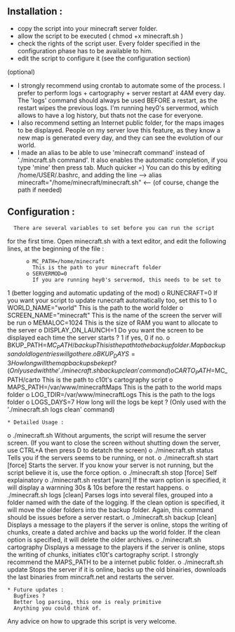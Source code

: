 Installation :
--------------
- copy the script into your minecraft server folder.
- allow the script to be executed ( chmod +x minecraft.sh )
- check the rights of the script user. Every folder specified in the configuration phase has to be available to him.
- edit the script to configure it (see the configuration section)

(optional)
- I strongly recommend using crontab to automate some of the process. I prefer to perform logs + cartography + server restart at 4AM 
every day. The 'logs' command should always be used BEFORE a restart, as the restart wipes the previous logs. I'm running hey0's servermod, which 
allows to have a log history, but thats not the case for everyone.
- I also recommend setting an Internet public folder, for the maps images to be displayed. People on my server love this feature, as they 
know a new map is generated every day, and they can see the evolution of our world.
- I made an alias to be able to use 'minecraft command' instead of './mincraft.sh command'. It also enables the automatic completion, if you type 'mine' then press tab. Much quicker =) You can do this by 
editing /home/USER/.bashrc, and adding the line --> alias 
minecraft="/home/minecraft/minecraft.sh" <-- (of course, change the path if needed)


Configuration :
---------------

      There are several variables to set before you can run the script 
for the first time.
      Open minecraft.sh with a text editor, and edit the following 
lines, at the beginning of the file :

          o MC_PATH=/home/minecraft
            This is the path to your minecraft folder
          o SERVERMOD=0
            If you are running hey0's servermod, this needs to be set to 
1 (better logging and automatic updating of the mod)
          o RUNECRAFT=0
            If you want your script to update runecraft automatically 
too, set this to 1
          o WORLD_NAME="world"
            This is the path to the world folder
          o SCREEN_NAME="minecraft"
            This is the name of the screen the server will be run
          o MEMALOC=1024
            This is the size of RAM you want to allocate to the server
          o DISPLAY_ON_LAUNCH=1
            Do you want the screen to be displayed each time the server 
starts ? 1 if yes, 0 if no.
          o BKUP_PATH=$MC_PATH/backup
            This is the path to the backup folder. Map backups and old 
log entries will go there.
          o BKUP_DAYS=3
            How long will the map backups be kept ? (Only used with the 
'./minecraft.sh backup clean' command)
          o CARTO_PATH=$MC_PATH/carto
            This is the path to c10t's cartography script
          o MAPS_PATH=/var/www/minecraftMaps
            This is the path to the world maps folder
          o LOG_TDIR=/var/www/minecraftLogs
            This is the path to the logs folder
          o LOGS_DAYS=7
            How long will the logs be kept ? (Only used with the 
'./minecraft.sh logs clean' command)


    * Detailed Usage :

o ./minecraft.sh
            Without arguments, the script will resume the server screen. 
(If you want to close the screen without shutting down the server, use 
CTRL+A then press D to detatch the screen)
o ./minecraft.sh status
            Tells you if the servers seems to be running, or not.
o ./minecraft.sh start [force]
            Starts the server. If you know your server is not running, 
but the script believe it is, use the force option.
o ./minecraft.sh stop [force]
            Self explainatory
o ./minecraft.sh restart [warn]
            If the warn option is specified, it will display a warnning 
30s & 10s before the restart happens.
o ./minecraft.sh logs [clean]
            Parses logs into several files, grouped into a folder named 
with the date of the logging.
            If the clean option is specified, it will move the older 
folders into the backup folder.
            Again, this command should be issues before a server 
restart.
o ./minecraft.sh backup [clean]
            Displays a message to the players if the server is online, 
stops the writing of chunks, create a dated archive and backs up the 
world folder.
            If the clean option is specified, it will delete the older 
archives.
o ./minecraft.sh cartography
            Displays a message to the players if the server is online, 
stops the writing of chunks, initiates c10t's cartography script.
            I strongly recommend the MAPS_PATH to be a internet public 
folder.
o ./minecraft.sh update
            Stops the server if it is online, backs up the old 
binairies, downloads the last binaries from mincraft.net and restarts 
the server.


    * Future updates :
      Bugfixes ?
      Better log parsing, this one is realy primitive
      Anything you could think of.


Any advice on how to upgrade this script is very welcome.
